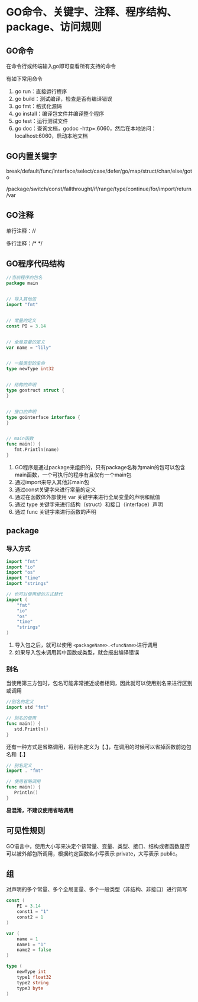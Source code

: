 # GO命令、关键字、注释、程序结构、package、访问规则


## GO命令

在命令行或终端输入go即可查看所有支持的命令

有如下常用命令

1. go run：直接运行程序
2. go build：测试编译，检查是否有编译错误
3. go fmt：格式化源码
4. go install：编译包文件并编译整个程序
5. go test：运行测试文件
6. go doc：查询文档，godoc -http=:6060，然后在本地访问：localhost:6060，启动本地文档

## GO内置关键字

break/default/func/interface/select/case/defer/go/map/struct/chan/else/goto

/package/switch/const/fallthrought/if/range/type/continue/for/import/return/var

## GO注释

单行注释：//

多行注释：/* */

## GO程序代码结构

```go
//当前程序的包名
package main


// 导入其他包
import "fmt"


// 常量的定义
const PI = 3.14


// 全局变量的定义
var name = "lily"


// 一般类型的生命
type newType int32


// 结构的声明
type gostruct struct {
}


// 接口的声明
type gointerface interface {
}


// main函数
func main() {
   fmt.Println(name)
}
```

1. GO程序是通过package来组织的，只有package名称为main的包可以包含main函数，一个可执行的程序有且仅有一个main包
2. 通过import来导入其他非main包
3. 通过const关键字来进行常量的定义
4. 通过在函数体外部使用 var 关键字来进行全局变量的声明和赋值
5. 通过 type 关键字来进行结构（struct）和接口（interface）声明
6. 通过 func 关键字来进行函数的声明

## package

### 导入方式

```go
import "fmt"
import "io"
import "os"
import "time"
import "strings"

// 也可以使用组的方式替代
import (
    "fmt"
    "io"
    "os"
    "time"
    "strings"
)
```

1. 导入包之后，就可以使用 `<packageName>.<funcName>`进行调用
2. 如果导入包未调用其中函数或类型，就会报出编译错误

### 别名

当使用第三方包时，包名可能非常接近或者相同，因此就可以使用别名来进行区别或调用

```go
//别名的定义
import std "fmt"

// 别名的使用
func main() {
   std.Println()
}
```

还有一种方式是省略调用，将别名定义为【.】，在调用的时候可以省掉函数前边包名和【.】

```go
// 别名定义
import . "fmt"

// 使用省略调用
func main() {
   Println()
}
```

**易混淆，不建议使用省略调用**

## 可见性规则

GO语言中，使用大小写来决定个该常量、变量、类型、接口、结构或者函数是否可以被外部包所调用，根据约定函数名小写表示 private，大写表示 public。



## 组

对声明的多个常量、多个全局变量、多个一般类型（非结构、非接口）进行简写

```go
const (
    PI = 3.14
    const1 = "1"
    const2 = 1
)

var (
    name = 1
    name1 = "1"
    name2 = false
)

type (
    newType int
    type1 float32
    type2 string
    type3 byte
)
```

